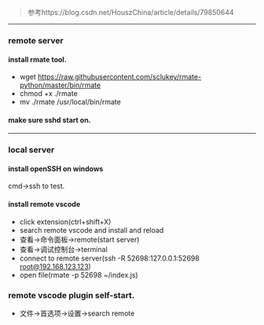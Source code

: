 > 参考https://blog.csdn.net/HouszChina/article/details/79850644

---

### remote server

#### install rmate tool.

- wget https://raw.githubusercontent.com/sclukey/rmate-python/master/bin/rmate
- chmod +x ./rmate
- mv ./rmate /usr/local/bin/rmate

#### make sure sshd start on.


---

### local server

#### install openSSH on windows

cmd->ssh to test.

#### install remote vscode

- click extension(ctrl+shift+X)
- search remote vscode and install and reload
- 查看->命令面板->remote(start server)
- 查看->调试控制台->terminal
- connect to remote server(ssh -R 52698:127.0.0.1:52698 root@192.168.123.123)
- open file(rmate -p 52698 ~/index.js)

### remote vscode plugin self-start.

- 文件->首选项->设置->search remote
